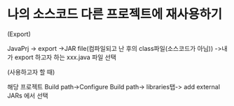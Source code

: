 # 나의 소스코드 다른 프로젝트에 재사용하기 

(Export)

JavaPrj -> export ->JAR file(컴파일되고 난 후의 class파일(소스코드가 아님)) ->내가 export 하고자 하는 xxx.java 파일 선택 

(사용하고자 할 때)

해당 프로젝트 Build path->Configure Build path-> libraries탭-> add external JARs 에서 선택